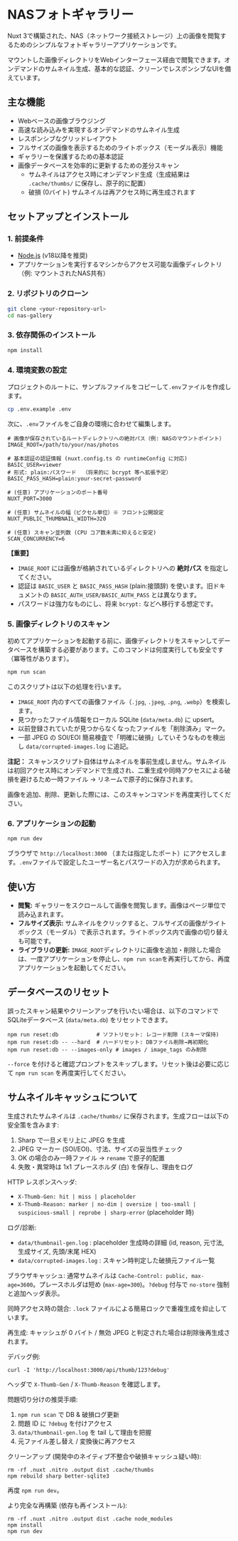 # NASフォトギャラリー

Nuxt 3で構築された、NAS（ネットワーク接続ストレージ）上の画像を閲覧するためのシンプルなフォトギャラリーアプリケーションです。

マウントした画像ディレクトリをWebインターフェース経由で閲覧できます。オンデマンドのサムネイル生成、基本的な認証、クリーンでレスポンシブなUIを備えています。

## 主な機能

-   Webベースの画像ブラウジング
-   高速な読み込みを実現するオンデマンドのサムネイル生成
-   レスポンシブなグリッドレイアウト
-   フルサイズの画像を表示するためのライトボックス（モーダル表示）機能
-   ギャラリーを保護するための基本認証
-   画像データベースを効率的に更新するための差分スキャン
	-   サムネイルはアクセス時にオンデマンド生成（生成結果は `.cache/thumbs/` に保存し、原子的に配置）
	-   破損 (0バイト) サムネイルは再アクセス時に再生成されます

## セットアップとインストール

### 1. 前提条件

-   [Node.js](https://nodejs.org/) (v18以降を推奨)
-   アプリケーションを実行するマシンからアクセス可能な画像ディレクトリ（例: マウントされたNAS共有）

### 2. リポジトリのクローン

```bash
git clone <your-repository-url>
cd nas-gallery
```

### 3. 依存関係のインストール

```bash
npm install
```

### 4. 環境変数の設定

プロジェクトのルートに、サンプルファイルをコピーして`.env`ファイルを作成します。

```bash
cp .env.example .env
```

次に、`.env`ファイルをご自身の環境に合わせて編集します。

```
# 画像が保存されているルートディレクトリへの絶対パス（例: NASのマウントポイント）
IMAGE_ROOT=/path/to/your/nas/photos

# 基本認証の認証情報 (nuxt.config.ts の runtimeConfig に対応)
BASIC_USER=viewer
# 形式: plain:パスワード  （将来的に bcrypt 等へ拡張予定）
BASIC_PASS_HASH=plain:your-secret-password

# (任意) アプリケーションのポート番号
NUXT_PORT=3000

# (任意) サムネイルの幅（ピクセル単位）※ フロント公開設定
NUXT_PUBLIC_THUMBNAIL_WIDTH=320

# (任意) スキャン並列数 (CPU コア数未満に抑えると安定)
SCAN_CONCURRENCY=6
```

**【重要】**
- `IMAGE_ROOT` には画像が格納されているディレクトリへの **絶対パス** を指定してください。
- 認証は `BASIC_USER` と `BASIC_PASS_HASH` (plain:接頭辞) を使います。旧ドキュメントの `BASIC_AUTH_USER/BASIC_AUTH_PASS` とは異なります。
- パスワードは強力なものにし、将来 `bcrypt:` などへ移行する想定です。

### 5. 画像ディレクトリのスキャン

初めてアプリケーションを起動する前に、画像ディレクトリをスキャンしてデータベースを構築する必要があります。このコマンドは何度実行しても安全です（冪等性があります）。

```bash
npm run scan
```

このスクリプトは以下の処理を行います。
- `IMAGE_ROOT` 内のすべての画像ファイル（`.jpg`, `.jpeg`, `.png`, `.webp`）を検索します。
- 見つかったファイル情報をローカル SQLite (`data/meta.db`) に upsert。
- 以前登録されていたが見つからなくなったファイルを「削除済み」マーク。
- 一部 JPEG の SOI/EOI 簡易検査で「明確に破損」していそうなものを検出し `data/corrupted-images.log` に追記。

**注記：** スキャンスクリプト自体はサムネイルを事前生成しません。サムネイルは初回アクセス時にオンデマンドで生成され、二重生成や同時アクセスによる破損を避けるため一時ファイル → リネームで原子的に保存されます。

画像を追加、削除、更新した際には、このスキャンコマンドを再度実行してください。

### 6. アプリケーションの起動

```bash
npm run dev
```

ブラウザで `http://localhost:3000` （または指定したポート）にアクセスします。`.env`ファイルで設定したユーザー名とパスワードの入力が求められます。

## 使い方

-   **閲覧:** ギャラリーをスクロールして画像を閲覧します。画像はページ単位で読み込まれます。
-   **フルサイズ表示:** サムネイルをクリックすると、フルサイズの画像がライトボックス（モーダル）で表示されます。ライトボックス内で画像の切り替えも可能です。
-   **ライブラリの更新:** `IMAGE_ROOT`ディレクトリに画像を追加・削除した場合は、一度アプリケーションを停止し、`npm run scan`を再実行してから、再度アプリケーションを起動してください。

## データベースのリセット

誤ったスキャン結果やクリーンアップを行いたい場合は、以下のコマンドでSQLiteデータベース (`data/meta.db`) をリセットできます。

```
npm run reset:db            # ソフトリセット: レコード削除 (スキーマ保持)
npm run reset:db -- --hard  # ハードリセット: DBファイル削除→再初期化
npm run reset:db -- --images-only # images / image_tags のみ削除
```

`--force` を付けると確認プロンプトをスキップします。リセット後は必要に応じて `npm run scan` を再度実行してください。

## サムネイルキャッシュについて

生成されたサムネイルは `.cache/thumbs/` に保存されます。生成フローは以下の安全策を含みます:
1. Sharp で一旦メモリ上に JPEG を生成
2. JPEG マーカー (SOI/EOI)、寸法、サイズの妥当性チェック
3. OK の場合のみ一時ファイル → `rename` で原子的配置
4. 失敗・異常時は 1x1 プレースホルダ (白) を保存し、理由をログ

HTTP レスポンスヘッダ:
- `X-Thumb-Gen: hit | miss | placeholder`
- `X-Thumb-Reason: marker | no-dim | oversize | too-small | suspicious-small | reprobe | sharp-error` (placeholder 時)

ログ/診断:
- `data/thumbnail-gen.log` : placeholder 生成時の詳細 (id, reason, 元寸法, 生成サイズ, 先頭/末尾 HEX)
- `data/corrupted-images.log` : スキャン時判定した破損元ファイル一覧

ブラウザキャッシュ: 通常サムネイルは `Cache-Control: public, max-age=3600`。プレースホルダは短め (`max-age=300`)。`?debug` 付与で `no-store` 強制と追加ヘッダ表示。

同時アクセス時の競合: `.lock` ファイルによる簡易ロックで重複生成を抑止しています。

再生成: キャッシュが 0 バイト / 無効 JPEG と判定された場合は削除後再生成されます。

デバッグ例:
```
curl -I 'http://localhost:3000/api/thumb/123?debug'
```
ヘッダで `X-Thumb-Gen` / `X-Thumb-Reason` を確認します。

問題切り分けの推奨手順:
1. `npm run scan` で DB & 破損ログ更新
2. 問題 ID に `?debug` を付けアクセス
3. `data/thumbnail-gen.log` を tail して理由を把握
4. 元ファイル差し替え / 変換後に再アクセス

クリーンアップ (開発中のネイティブ不整合や破損キャッシュ疑い時):
```
rm -rf .nuxt .nitro .output dist .cache/thumbs
npm rebuild sharp better-sqlite3
```
再度 `npm run dev`。

より完全な再構築 (依存も再インストール):
```
rm -rf .nuxt .nitro .output dist .cache node_modules
npm install
npm run dev
```

